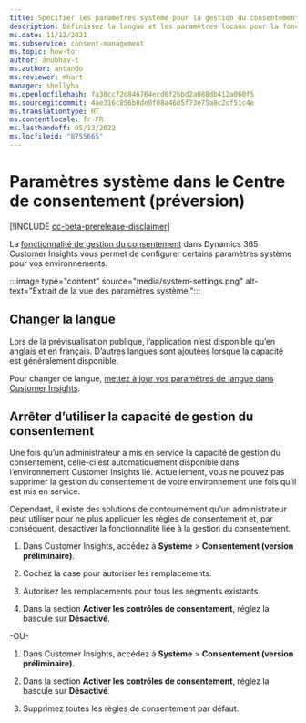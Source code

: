 ```yaml
---
title: Spécifier les paramètres système pour la gestion du consentement
description: Définissez la langue et les paramètres locaux pour la fonctionnalité de gestion du consentement de Dynamics 365 Customer Insights.
ms.date: 11/12/2021
ms.subservice: consent-management
ms.topic: how-to
author: anubhav-t
ms.author: antando
ms.reviewer: mhart
manager: shellyha
ms.openlocfilehash: fa30cc72d846764ecd6f2bbd2a088db412a060f5
ms.sourcegitcommit: 4ae316c856b8de0f08a4605f73e75a8c2cf51c4e
ms.translationtype: HT
ms.contentlocale: fr-FR
ms.lasthandoff: 05/13/2022
ms.locfileid: "8755665"
---
```

# <a name="system-settings-in-consent-center-preview"></a>Paramètres système dans le Centre de consentement (préversion)

[!INCLUDE [cc-beta-prerelease-disclaimer](includes/cc-beta-prerelease-disclaimer.md)]

La [fonctionnalité de gestion du consentement](overview.md) dans Dynamics 365 Customer Insights vous permet de configurer certains paramètres système pour vos environnements. 

:::image type="content" source="media/system-settings.png" alt-text="Extrait de la vue des paramètres système.":::

## <a name="change-the-language"></a>Changer la langue

Lors de la prévisualisation publique, l’application n’est disponible qu’en anglais et en français. D’autres langues sont ajoutées lorsque la capacité est généralement disponible. 

Pour changer de langue, [mettez à jour vos paramètres de langue dans Customer Insights](../system.md#update-the-settings).

## <a name="stop-using-the-consent-management-capability"></a>Arrêter d’utiliser la capacité de gestion du consentement

Une fois qu’un administrateur a mis en service la capacité de gestion du consentement, celle-ci est automatiquement disponible dans l’environnement Customer Insights lié. Actuellement, vous ne pouvez pas supprimer la gestion du consentement de votre environnement une fois qu’il est mis en service. 

Cependant, il existe des solutions de contournement qu’un administrateur peut utiliser pour ne plus appliquer les règles de consentement et, par conséquent, désactiver la fonctionnalité liée à la gestion du consentement. 

1. Dans Customer Insights, accédez à **Système** > **Consentement (version préliminaire)**. 

1. Cochez la case pour autoriser les remplacements. 

1. Autorisez les remplacements pour tous les segments existants. 

1. Dans la section **Activer les contrôles de consentement**, réglez la bascule sur **Désactivé**.

-OU- 

1. Dans Customer Insights, accédez à **Système** > **Consentement (version préliminaire)**. 

1. Dans la section **Activer les contrôles de consentement**, réglez la bascule sur **Désactivé**. 

1. Supprimez toutes les règles de consentement par défaut.
